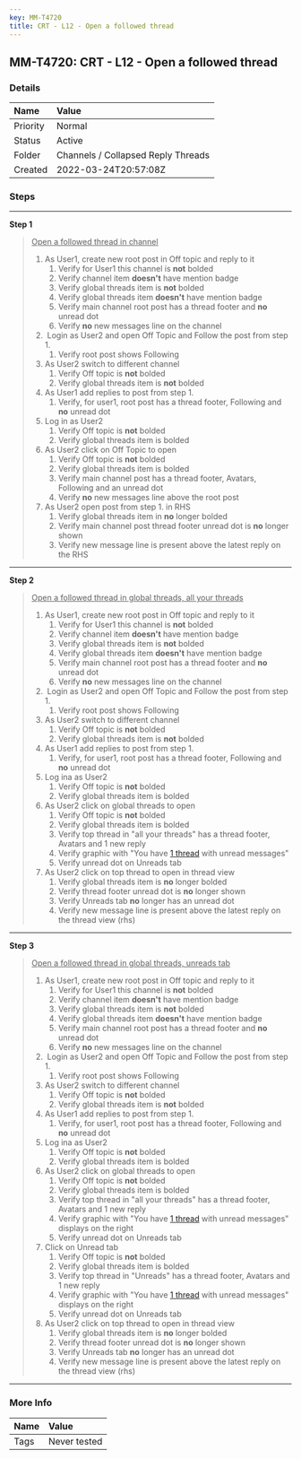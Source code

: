 ```yaml
---
key: MM-T4720
title: CRT - L12 - Open a followed thread
---
```


## MM-T4720: CRT - L12 - Open a followed thread

### Details

| Name     | Value                              |
| :------- | :--------------------------------- |
| Priority | Normal                             |
| Status   | Active                             |
| Folder   | Channels / Collapsed Reply Threads |
| Created  | 2022-03-24T20:57:08Z               |

### Steps

<hr/>

**Step 1**

> <article><u>Open a followed thread in channel</u><ol><li>As User1, create new root post in Off topic and reply to it <ol><li>Verify for User1 this channel is <strong>not</strong> bolded</li><li>Verify channel item <strong>doesn't</strong> have mention badge</li><li>Verify global threads item is <strong>not</strong> bolded</li><li>Verify global threads item <strong>doesn't</strong> have mention badge</li><li>Verify main channel root post has a thread footer and <strong>no</strong> unread dot</li><li>Verify <strong>no</strong> new messages line on the channel</li></ol></li><li> Login as User2 and open Off Topic and Follow the post from step 1.<ol><li>Verify root post shows Following</li></ol></li><li>As User2 switch to different channel<ol><li>Verify Off topic is <strong>not</strong> bolded</li><li>Verify global threads item is <strong>not</strong> bolded</li></ol></li><li>As User1 add replies to post from step 1.<ol><li>Verify, for user1, root post has a thread footer, Following and <strong>no</strong> unread dot</li></ol></li><li>Log in as User2<ol><li>Verify Off topic is <strong>not</strong> bolded</li><li>Verify global threads item is bolded</li></ol></li><li>As User2 click on Off Topic to open <ol><li>Verify Off topic is <strong>not</strong> bolded</li><li>Verify global threads item is bolded</li><li>Verify main channel post has a thread footer, Avatars, Following and an unread dot</li><li>Verify <strong>no</strong> new messages line above the root post</li></ol></li><li>As User2 open post from step 1. in RHS<ol><li>Verify global threads item in <strong>no</strong> longer bolded</li><li>Verify main channel post thread footer unread dot is <strong>no</strong> longer shown</li><li>Verify new message line is present above the latest reply on the RHS</li></ol></li></ol></article>

<hr/>

**Step 2**

> <article><u>Open a followed thread in global threads, all your threads</u><ol><li>As User1, create new root post in Off topic and reply to it <ol><li>Verify for User1 this channel is <strong>not</strong> bolded</li><li>Verify channel item <strong>doesn't</strong> have mention badge</li><li>Verify global threads item is <strong>not</strong> bolded</li><li>Verify global threads item <strong>doesn't</strong> have mention badge</li><li>Verify main channel root post has a thread footer and <strong>no</strong> unread dot</li><li>Verify <strong>no</strong> new messages line on the channel</li></ol></li><li> Login as User2 and open Off Topic and Follow the post from step 1.<ol><li>Verify root post shows Following</li></ol></li><li>As User2 switch to different channel<ol><li>Verify Off topic is <strong>not</strong> bolded</li><li>Verify global threads item is <strong>not</strong> bolded</li></ol></li><li>As User1 add replies to post from step 1.<ol><li>Verify, for user1, root post has a thread footer, Following and <strong>no</strong> unread dot</li></ol></li><li>Log ina as User2<ol><li>Verify Off topic is <strong>not</strong> bolded</li><li>Verify global threads item is bolded</li></ol></li><li>As User2 click on global threads to open <ol><li>Verify Off topic is <strong>not</strong> bolded</li><li>Verify global threads item is bolded</li><li>Verify top thread in "all your threads" has a thread footer, Avatars and 1 new reply</li><li>Verify graphic with "You have <a href="https://community-daily.mattermost.com/core/threads/mdsuqupk8iy4m8eiq4fgmimjyw">1 thread</a> with unread messages"</li><li>Verify unread dot on Unreads tab</li></ol></li><li>As User2 click on top thread to open in thread view<ol><li>Verify global threads item is <strong>no</strong> longer bolded</li><li>Verify thread footer unread dot is <strong>no</strong> longer shown</li><li>Verify Unreads tab <strong>no</strong> longer has an unread dot</li><li>Verify new message line is present above the latest reply on the thread view (rhs)</li></ol></li></ol></article>

<hr/>

**Step 3**

> <article><u>Open a followed thread in global threads, unreads tab</u><ol><li>As User1, create new root post in Off topic and reply to it <ol><li>Verify for User1 this channel is <strong>not</strong> bolded</li><li>Verify channel item <strong>doesn't</strong> have mention badge</li><li>Verify global threads item is <strong>not</strong> bolded</li><li>Verify global threads item <strong>doesn't</strong> have mention badge</li><li>Verify main channel root post has a thread footer and <strong>no</strong> unread dot</li><li>Verify <strong>no</strong> new messages line on the channel</li></ol></li><li> Login as User2 and open Off Topic and Follow the post from step 1.<ol><li>Verify root post shows Following</li></ol></li><li>As User2 switch to different channel<ol><li>Verify Off topic is <strong>not</strong> bolded</li><li>Verify global threads item is <strong>not</strong> bolded</li></ol></li><li>As User1 add replies to post from step 1.<ol><li>Verify, for user1, root post has a thread footer, Following and <strong>no</strong> unread dot</li></ol></li><li>Log ina as User2<ol><li>Verify Off topic is <strong>not</strong> bolded</li><li>Verify global threads item is bolded</li></ol></li><li>As User2 click on global threads to open <ol><li>Verify Off topic is <strong>not</strong> bolded</li><li>Verify global threads item is bolded</li><li>Verify top thread in "all your threads" has a thread footer, Avatars and 1 new reply</li><li>Verify graphic with "You have <a href="https://community-daily.mattermost.com/core/threads/mdsuqupk8iy4m8eiq4fgmimjyw">1 thread</a> with unread messages" displays on the right</li><li>Verify unread dot on Unreads tab</li></ol></li><li>Click on Unread tab<ol><li>Verify Off topic is <strong>not</strong> bolded</li><li>Verify global threads item is bolded</li><li>Verify top thread in "Unreads" has a thread footer, Avatars and 1 new reply</li><li>Verify graphic with "You have <a href="https://community-daily.mattermost.com/core/threads/mdsuqupk8iy4m8eiq4fgmimjyw">1 thread</a> with unread messages" displays on the right</li><li>Verify unread dot on Unreads tab</li></ol></li><li>As User2 click on top thread to open in thread view<ol><li>Verify global threads item is <strong>no</strong> longer bolded</li><li>Verify thread footer unread dot is <strong>no</strong> longer shown</li><li>Verify Unreads tab <strong>no</strong> longer has an unread dot</li><li>Verify new message line is present above the latest reply on the thread view (rhs)</li></ol></li></ol></article>

<hr/>

### More Info

| Name | Value        |
| :--- | :----------- |
| Tags | Never tested |
